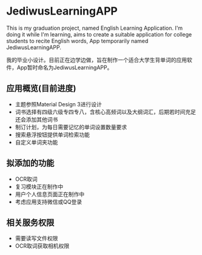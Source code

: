 # JediwusLearningAPP
This is my graduation project, named English Learning Application. I'm doing it while I'm learning, aims to create a suitable application for college students to recite English words, App temporarily named JediwusLearningAPP.

我的毕业小设计。目前正在边学边做，旨在制作一个适合大学生背单词的应用软件，App暂时命名为JediwusLearningAPP。

## 应用概览(目前进度)
* 主题参照Material Design 3进行设计
* 词书选择有四级六级专四专八，含核心高频词以及大纲词汇，后期若时间充足还会添加其他词书
* 制订计划，为每日需要记忆的单词设置数量要求
* 搜索悬浮按钮提供单词检索功能
* 自定义单词夹功能

## 拟添加的功能
* OCR取词
* 复习模块正在制作中
* 用户个人信息页面正在制作中
* 考虑应用支持微信或QQ登录

## 相关服务权限
* 需要读写文件权限
* OCR取词获取相机权限
